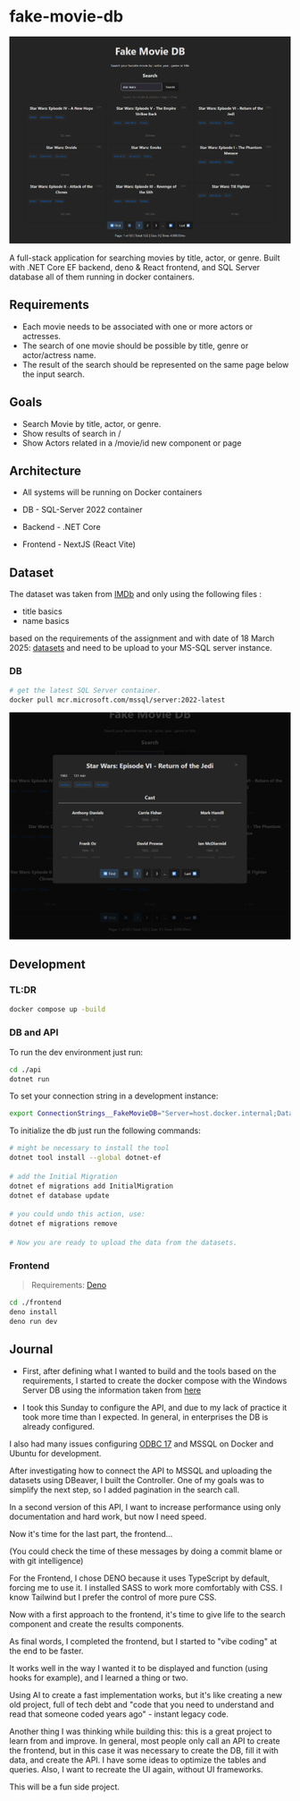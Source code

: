 # fake-movie-db

![Fake Movie DB Preview](./docs/main.png)

A full-stack application for searching movies by title, actor, or genre. Built with .NET Core EF backend, deno & React frontend, and SQL Server database all of them running in docker containers.

## Requirements

- Each movie needs to be associated with one or more actors or actresses.
- The search of one movie should be possible by title, genre or actor/actress name.
- The result of the search should be represented on the same page below the input search.

## Goals

- Search Movie by title, actor, or genre.
- Show results of search in /
- Show Actors related in a /movie/id new component or page

## Architecture

- All systems will be running on Docker containers

- DB - SQL-Server 2022 container
- Backend - .NET Core
- Frontend - NextJS (React Vite)

## Dataset

The dataset was taken from [IMDb](https://developer.imdb.com/non-commercial-datasets/) and only using the following files : 

- title basics
- name basics

based on the requirements of the assignment and with date of 18 March 2025: [datasets](https://datasets.imdbws.com/) and need to be upload to your MS-SQL server instance.

### DB

```bash
# get the latest SQL Server container.
docker pull mcr.microsoft.com/mssql/server:2022-latest
```


![Fake Movie DB Moview preview](./docs/details.png)

## Development 


### TL:DR

```bash
docker compose up -build
```

### DB and API

To run the dev environment just run:
```bash
cd ./api
dotnet run
```

To set your connection string in a development instance:

```bash
export ConnectionStrings__FakeMovieDB="Server=host.docker.internal;Database=FakeMovieDb;User Id=sa;Password=<yoursupersecurepassword>;Encrypt=False;TrustServerCertificate=True"
```

To initialize the db just run the following commands:
```bash
# might be necessary to install the tool 
dotnet tool install --global dotnet-ef

# add the Initial Migration
dotnet ef migrations add InitialMigration
dotnet ef database update

# you could undo this action, use:
dotnet ef migrations remove

# Now you are ready to upload the data from the datasets.
```

### Frontend

> Requirements:
    [Deno](https://docs.deno.com/deploy/manual/)

```bash
cd ./frontend
deno install
deno run dev
```

## Journal

- First, after defining what I wanted to build and the tools based on the requirements, I started to create the docker compose with the Windows Server DB using the information taken from [here](https://learn.microsoft.com/en-us/sql/linux/quickstart-install-connect-docker?view=sql-server-ver16&tabs=cli&pivots=cs1-bash)

- I took this Sunday to configure the API, and due to my lack of practice it took more time than I expected. In general, in enterprises the DB is already configured.

I also had many issues configuring [ODBC 17](https://learn.microsoft.com/en-us/sql/connect/odbc/linux-mac/installing-the-microsoft-odbc-driver-for-sql-server?view=sql-server-ver16&tabs=ubuntu18-install%2Cubuntu17-install%2Cdebian8-install%2Credhat7-13-install%2Crhel7-offline) and MSSQL on Docker and Ubuntu for development.

After investigating how to connect the API to MSSQL and uploading the datasets using DBeaver, I built the Controller. One of my goals was to simplify the next step, so I added pagination in the search call.

In a second version of this API, I want to increase performance using only documentation and hard work, but now I need speed.

Now it's time for the last part, the frontend...

(You could check the time of these messages by doing a commit blame or with git intelligence)

For the Frontend, I chose DENO because it uses TypeScript by default, forcing me to use it. I installed SASS to work more comfortably with CSS. I know Tailwind but I prefer the control of more pure CSS.

Now with a first approach to the frontend, it's time to give life to the search component and create the results components.

As final words, I completed the frontend, but I started to "vibe coding" at the end to be faster.

It works well in the way I wanted it to be displayed and function (using hooks for example), and I learned a thing or two.

Using AI to create a fast implementation works, but it's like creating a new old project, full of tech debt and "code that you need to understand and read that someone coded years ago" - instant legacy code.

Another thing I was thinking while building this: this is a great project to learn from and improve. In general, most people only call an API to create the frontend, but in this case it was necessary to create the DB, fill it with data, and create the API. I have some ideas to optimize the tables and queries. Also, I want to recreate the UI again, without UI frameworks.

This will be a fun side project.
